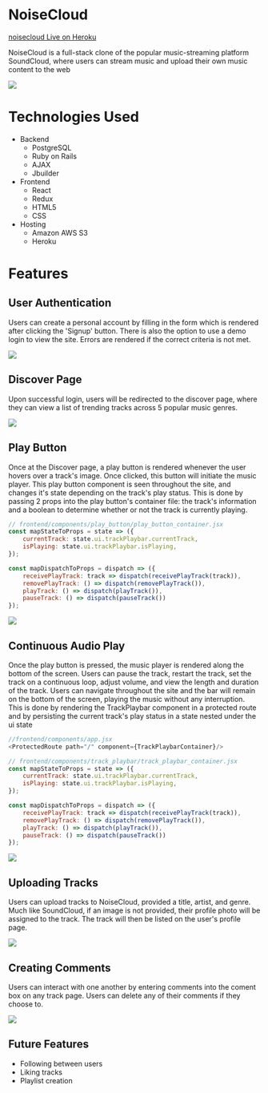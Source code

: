 # NoiseCloud

[noisecloud Live on Heroku](https://noisecloud.herokuapp.com/#/)

NoiseCloud is a full-stack clone of the popular music-streaming platform SoundCloud, where users can stream music and upload their own music content to the web

<img src="app/assets/images/SplashPage.png"></img>

# Technologies Used

* Backend 
  * PostgreSQL
  * Ruby on Rails
  * AJAX
  * Jbuilder
* Frontend
  * React
  * Redux
  * HTML5
  * CSS
* Hosting
  * Amazon AWS S3
  * Heroku

# Features

## User Authentication

Users can create a personal account by filling in the form which is rendered after clicking the 'Signup' button. There is also the option to use a demo login to view the site. Errors are rendered if the correct criteria is not met.

<img src="app/assets/images/LoginPicture.png"></img>

## Discover Page

Upon successful login, users will be redirected to the discover page, where they can view a list of trending tracks across 5 popular music genres. 

<img src="app/assets/images/DiscoverPage.png"></img>

## Play Button

Once at the Discover page, a play button is rendered whenever the user hovers over a track's image. Once clicked, this button will initiate the music player. This play button component is seen throughout the site, and changes it's state depending on the track's play status. This is done by passing 2 props into the play button's container file: the track's information and a boolean to determine whether or not the track is currently playing.

```javascript
// frontend/components/play_button/play_button_container.jsx
const mapStateToProps = state => ({
    currentTrack: state.ui.trackPlaybar.currentTrack,
    isPlaying: state.ui.trackPlaybar.isPlaying,
});

const mapDispatchToProps = dispatch => ({
    receivePlayTrack: track => dispatch(receivePlayTrack(track)),
    removePlayTrack: () => dispatch(removePlayTrack()), 
    playTrack: () => dispatch(playTrack()),
    pauseTrack: () => dispatch(pauseTrack())
});

```

<img src="app/assets/images/PlayButton.png"></img>

## Continuous Audio Play

Once the play button is pressed, the music player is rendered along the bottom of the screen. Users can pause the track, restart the track, set the track on a continuous loop, adjust volume, and view the length and duration of the track. Users can navigate throughout the site and the bar will remain on the bottom of the screen, playing the music without any interruption. This is done by rendering the TrackPlaybar component in a protected route and by persisting the current track's play status in a state nested under the ui state

```javascript
//frontend/components/app.jsx
<ProtectedRoute path="/" component={TrackPlaybarContainer}/>
```
```javascript
// frontend/components/track_playbar/track_playbar_container.jsx
const mapStateToProps = state => ({
    currentTrack: state.ui.trackPlaybar.currentTrack,
    isPlaying: state.ui.trackPlaybar.isPlaying,
});

const mapDispatchToProps = dispatch => ({
    receivePlayTrack: track => dispatch(receivePlayTrack(track)),
    removePlayTrack: () => dispatch(removePlayTrack()), 
    playTrack: () => dispatch(playTrack()),
    pauseTrack: () => dispatch(pauseTrack())
});

```

<img src="app/assets/images/TrackbarPicture.png"></img>

## Uploading Tracks

Users can upload tracks to NoiseCloud, provided a title, artist, and genre. Much like SoundCloud, if an image is not provided, their profile photo will be assigned to the track. The track will then be listed on the user's profile page.

<img src="app/assets/images/UploadPage.png"></img>

## Creating Comments

Users can interact with one another by entering comments into the coment box on any track page. Users can delete any of their comments if they choose to.

<img src="app/assets/images/CommentPicture.png"></img>

## Future Features
* Following between users
* Liking tracks 
* Playlist creation